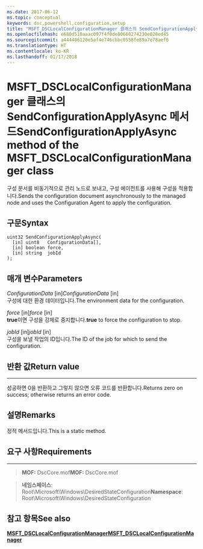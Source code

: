 ```yaml
---
ms.date: 2017-06-12
ms.topic: conceptual
keywords: dsc,powershell,configuration,setup
title: "MSFT_DSCLocalConfigurationManager 클래스의 SendConfigurationApplyAsync 메서드"
ms.openlocfilehash: e680d510aaac097f4f0de80660274230e028ed45
ms.sourcegitcommit: a444406120e5af4e746cbbc0558fe89a7e78aef6
ms.translationtype: HT
ms.contentlocale: ko-KR
ms.lasthandoff: 01/17/2018
---
```

# <a name="sendconfigurationapplyasync-method-of-the-msftdsclocalconfigurationmanager-class"></a><span data-ttu-id="10c44-103">MSFT_DSCLocalConfigurationManager 클래스의 SendConfigurationApplyAsync 메서드</span><span class="sxs-lookup"><span data-stu-id="10c44-103">SendConfigurationApplyAsync method of the MSFT_DSCLocalConfigurationManager class</span></span>

<span data-ttu-id="10c44-104">구성 문서를 비동기적으로 관리 노드로 보내고, 구성 에이전트를 사용해 구성을 적용합니다.</span><span class="sxs-lookup"><span data-stu-id="10c44-104">Sends the configuration document asynchronously to the managed node and uses the Configuration Agent to apply the configuration.</span></span>

<a name="syntax"></a><span data-ttu-id="10c44-105">구문</span><span class="sxs-lookup"><span data-stu-id="10c44-105">Syntax</span></span>
------

```mof
uint32 SendConfigurationApplyAsync(
  [in] uint8   ConfigurationData[],
  [in] boolean force,
  [in] string  jobId
);
```

<a name="parameters"></a><span data-ttu-id="10c44-106">매개 변수</span><span class="sxs-lookup"><span data-stu-id="10c44-106">Parameters</span></span>
----------

<span data-ttu-id="10c44-107">*ConfigurationData* \[in\]</span><span class="sxs-lookup"><span data-stu-id="10c44-107">*ConfigurationData* \[in\]</span></span>  
<span data-ttu-id="10c44-108">구성에 대한 환경 데이터입니다.</span><span class="sxs-lookup"><span data-stu-id="10c44-108">The environment data for the configuration.</span></span>

<span data-ttu-id="10c44-109">*force* \[in\]</span><span class="sxs-lookup"><span data-stu-id="10c44-109">*force* \[in\]</span></span>  
<span data-ttu-id="10c44-110">**true**이면 구성을 강제로 중지합니다.</span><span class="sxs-lookup"><span data-stu-id="10c44-110">**true** to force the configuration to stop.</span></span>

<span data-ttu-id="10c44-111">*jobId* \[in\]</span><span class="sxs-lookup"><span data-stu-id="10c44-111">*jobId* \[in\]</span></span>  
<span data-ttu-id="10c44-112">구성을 보낼 작업의 ID입니다.</span><span class="sxs-lookup"><span data-stu-id="10c44-112">The ID of the job for which to send the configuration.</span></span>

## <a name="return-value"></a><span data-ttu-id="10c44-113">반환 값</span><span class="sxs-lookup"><span data-stu-id="10c44-113">Return value</span></span>
------------

<span data-ttu-id="10c44-114">성공하면 0을 반환하고 그렇지 않으면 오류 코드를 반환합니다.</span><span class="sxs-lookup"><span data-stu-id="10c44-114">Returns zero on success; otherwise returns an error code.</span></span>

## <a name="remarks"></a><span data-ttu-id="10c44-115">설명</span><span class="sxs-lookup"><span data-stu-id="10c44-115">Remarks</span></span>

<span data-ttu-id="10c44-116">정적 메서드입니다.</span><span class="sxs-lookup"><span data-stu-id="10c44-116">This is a static method.</span></span>

## <a name="requirements"></a><span data-ttu-id="10c44-117">요구 사항</span><span class="sxs-lookup"><span data-stu-id="10c44-117">Requirements</span></span>
------------
><span data-ttu-id="10c44-118">**MOF:** DscCore.mof</span><span class="sxs-lookup"><span data-stu-id="10c44-118">**MOF:** DscCore.mof</span></span>

><span data-ttu-id="10c44-119">**네임스페이스**: Root\Microsoft\Windows\DesiredStateConfiguration</span><span class="sxs-lookup"><span data-stu-id="10c44-119">**Namespace**: Root\Microsoft\Windows\DesiredStateConfiguration</span></span>


## <a name="see-also"></a><span data-ttu-id="10c44-120">참고 항목</span><span class="sxs-lookup"><span data-stu-id="10c44-120">See also</span></span>


[<span data-ttu-id="10c44-121">**MSFT_DSCLocalConfigurationManager**</span><span class="sxs-lookup"><span data-stu-id="10c44-121">**MSFT_DSCLocalConfigurationManager**</span></span>](msft-dsclocalconfigurationmanager.md)


 

 



